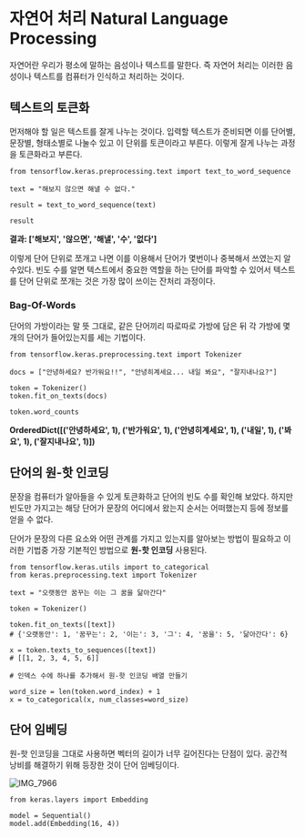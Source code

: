 # 자연어 처리 Natural Language Processing

자연어란 우리가 평소에 말하는 음성이나 텍스트를 말한다. 즉 자연어 처리는 이러한 음성이나 텍스트를 컴퓨터가 인식하고 처리하는 것이다.

## 텍스트의 토큰화

먼저해야 할 일은 텍스트를 잘게 나누는 것이다. 입력할 텍스트가 준비되면 이를 단어별, 문장별, 형태소별로 나눌수 있고 이 단위를 토큰이라고 부른다. 이렇게 잘게 나누는 과정을 토큰화라고 부른다.

```
from tensorflow.keras.preprocessing.text import text_to_word_sequence

text = "해보지 않으면 해낼 수 없다."

result = text_to_word_sequence(text)

result
```

<strong>결과: ['해보지', '않으면', '해낼', '수', '없다'] </strong>

이렇게 단어 단위로 쪼개고 나면 이를 이용해서 단어가 몇번이나 중복해서 쓰였는지 알수있다. 빈도 수를 알면 텍스트에서 중요한 역할을 하는 단어를 파악할 수 있어서 텍스트를 단어 단위로 쪼개는 것은 가장 많이 쓰이는 잔처리 과정이다.

### Bag-Of-Words

단어의 가방이라는 말 뜻 그대로, 같은 단어끼리 따로따로 가방에 담은 뒤 각 가방에 몇개의 단어가 들어있는지를 세는 기법이다.

```
from tensorflow.keras.preprocessing.text import Tokenizer

docs = ["안녕하세요? 반가워요!!", "안녕히계세요... 내일 봐요", "잘지내나요?"]

token = Tokenizer()
token.fit_on_texts(docs)

token.word_counts
```

<strong>OrderedDict([('안녕하세요', 1),
('반가워요', 1),
('안녕히계세요', 1),
('내일', 1),
('봐요', 1),
('잘지내나요', 1)])</strong>

## 단어의 원-핫 인코딩

문장을 컴퓨터가 알아들을 수 있게 토큰화하고 단어의 빈도 수를 확인해 보았다. 하지만 빈도만 가지고는 해당 단어가 문장의 어디에서 왔는지 순서는 어떠했는지 등에 정보를 얻을 수 없다.

단어가 문장의 다른 요소와 어떤 관계를 가지고 있는지를 알아보는 방법이 필요하고 이러한 기법중 가장 기본적인 방법으로 <strong>원-핫 인코딩</strong> 사용된다.

```
from tensorflow.keras.utils import to_categorical
from keras.preprocessing.text import Tokenizer

text = "오랫동안 꿈꾸는 이는 그 꿈을 닮아간다"

token = Tokenizer()

token.fit_on_texts([text])
# {'오랫동안': 1, '꿈꾸는': 2, '이는': 3, '그': 4, '꿈을': 5, '닮아간다': 6}

x = token.texts_to_sequences([text])
# [[1, 2, 3, 4, 5, 6]]

# 인덱스 수에 하나를 추가해서 원-핫 인코딩 배열 만들기

word_size = len(token.word_index) + 1
x = to_categorical(x, num_classes=word_size)
```

## 단어 임베딩

원-핫 인코딩을 그대로 사용하면 벡터의 길이가 너무 길어진다는 단점이 있다. 공간적 낭비를 해결하기 위해 등장한 것이 단어 임베딩이다.

![IMG_7966](https://user-images.githubusercontent.com/57530375/135779109-f606bd12-5065-477d-aa25-bdf2fb099e72.jpg)

```
from keras.layers import Embedding

model = Sequential()
model.add(Embedding(16, 4))
```
